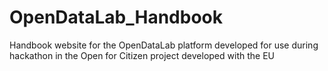 # OpenDataLab_Handbook
Handbook website for the OpenDataLab platform developed for use during hackathon in the Open for Citizen project developed with the EU
